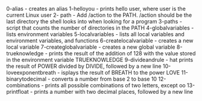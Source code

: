 0-alias - creates an alias
1-helloyou - prints hello user, where user is the current Linux user
2- path - Add /action to the PATH. /action should be the last directory the shell looks into when looking for a program
3-paths -  script that counts the number of directories in the PATH
4-globalvariables - lists environment variables
5-localvariables - lists all local variables and environment variables, and functions
6-createlocalvariable - creates a new local variable
7-createglobalvariable -  creates a new global variable
8-trueknowledge -  prints the result of the addition of 128 with the value stored in the environment variable TRUEKNOWLEDGE
9-divideandrule - hat prints the result of POWER divided by DIVIDE, followed by a new line
10-loveexponentbreath - isplays the result of BREATH to the power LOVE
11-binarytodecimal - converts a number from base 2 to base 10
12-combinations -  prints all possible combinations of two letters, except oo
13-printfloat - prints a number with two decimal places, followed by a new line
